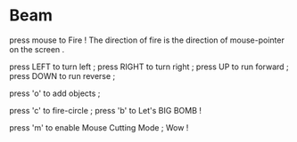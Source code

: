 # Beam

press mouse to Fire ! The direction of fire is the direction of mouse-pointer on the screen . 

press LEFT  to turn left ;
press RIGHT to turn right ;
press UP    to run forward ;
press DOWN  to run reverse ;

press 'o' to add objects ;

press 'c' to fire-circle ;
press 'b' to Let's BIG BOMB !

press 'm' to enable Mouse Cutting Mode ; Wow !
